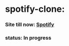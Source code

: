 # spotify-clone: 

### Site till now: [Spotify](https://avin-madhu.github.io/spotify-clone-.github.io/)

### status:      In progress
